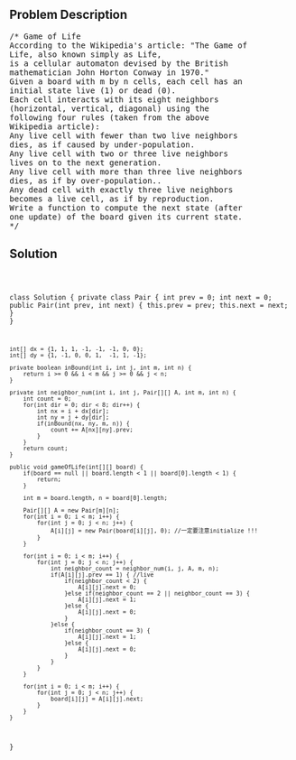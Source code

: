 <!--
<style>
  body { font-family: Arial, sans-serif; }
  .container { max-width: 100%; margin: 0 auto; padding: 10px; }
  .comment-block { max-width: 30%; background-color: #f9f9f9; padding: 10px; border-left: 5px solid #ccc; overflow-wrap: break-word; white-space: pre-wrap; }
  .code-block { background-color: #f4f4f4; padding: 10px; border: 1px solid #ddd; overflow-wrap: break-word; white-space: pre-wrap; }
</style>
-->

<div class='container'>
<h2>Problem Description</h2>
<div class='comment-block'>
<pre>
/* Game of Life
According to the Wikipedia's article: "The Game of
Life, also known simply as Life,
is a cellular automaton devised by the British
mathematician John Horton Conway in 1970."
Given a board with m by n cells, each cell has an
initial state live (1) or dead (0).
Each cell interacts with its eight neighbors
(horizontal, vertical, diagonal) using the
following four rules (taken from the above
Wikipedia article):
Any live cell with fewer than two live neighbors
dies, as if caused by under-population.
Any live cell with two or three live neighbors
lives on to the next generation.
Any live cell with more than three live neighbors
dies, as if by over-population..
Any dead cell with exactly three live neighbors
becomes a live cell, as if by reproduction.
Write a function to compute the next state (after
one update) of the board given its current state.
*/
</pre>
</div>

<h2>Solution</h2>
<div class='code-block'>
<pre><code class='language-java'>

class Solution {
    private class Pair {
        int prev = 0;
        int next = 0;
        public Pair(int prev, int next) {
            this.prev = prev;
            this.next = next;
        }
    }
    
    int[] dx = {1, 1, 1, -1, -1, -1, 0, 0};
    int[] dy = {1, -1, 0, 0, 1,  -1, 1, -1};
    
    private boolean inBound(int i, int j, int m, int n) {
        return i >= 0 && i < m && j >= 0 && j < n;
    }
    
    private int neighbor_num(int i, int j, Pair[][] A, int m, int n) {
        int count = 0;
        for(int dir = 0; dir < 8; dir++) {
            int nx = i + dx[dir];
            int ny = j + dy[dir];
            if(inBound(nx, ny, m, n)) {
                count += A[nx][ny].prev;
            }
        }
        return count;
    }
    
    public void gameOfLife(int[][] board) {
        if(board == null || board.length < 1 || board[0].length < 1) {
            return;
        }
        
        int m = board.length, n = board[0].length;
        
        Pair[][] A = new Pair[m][n];
        for(int i = 0; i < m; i++) {
            for(int j = 0; j < n; j++) {
                A[i][j] = new Pair(board[i][j], 0); //一定要注意initialize !!!
            }
        }
        
        for(int i = 0; i < m; i++) {
            for(int j = 0; j < n; j++) {
                int neighbor_count = neighbor_num(i, j, A, m, n);
                if(A[i][j].prev == 1) { //live 
                    if(neighbor_count < 2) {
                        A[i][j].next = 0;
                    }else if(neighbor_count == 2 || neighbor_count == 3) {
                        A[i][j].next = 1;
                    }else {
                        A[i][j].next = 0;
                    }  
                }else {
                    if(neighbor_count == 3) {
                        A[i][j].next = 1;
                    }else {
                        A[i][j].next = 0;
                    }
                }
            }
        }       
         
        for(int i = 0; i < m; i++) {
            for(int j = 0; j < n; j++) {
                board[i][j] = A[i][j].next;
            }
        }    
    }
}</code></pre>
</div>
</div>
